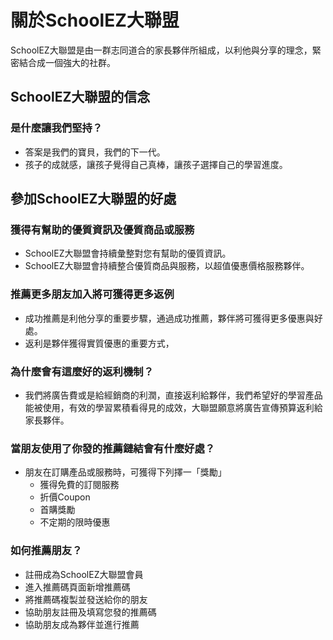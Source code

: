 # 關於SchoolEZ大聯盟
SchoolEZ大聯盟是由一群志同道合的家長夥伴所組成，以利他與分享的理念，緊密結合成一個強大的社群。

## SchoolEZ大聯盟的信念
### 是什麼讓我們堅持？  
* 答案是我們的寶貝，我們的下一代。
* 孩子的成就感，讓孩子覺得自己真棒，讓孩子選擇自己的學習進度。


## 參加SchoolEZ大聯盟的好處
### 獲得有幫助的優質資訊及優質商品或服務
* SchoolEZ大聯盟會持續彙整對您有幫助的優質資訊。
* SchoolEZ大聯盟會持續整合優質商品與服務，以超值優惠價格服務夥伴。

### 推薦更多朋友加入將可獲得更多返例
* 成功推薦是利他分享的重要步驟，通過成功推薦，夥伴將可獲得更多優惠與好處。
* 返利是夥伴獲得實質優惠的重要方式，

### 為什麼會有這麼好的返利機制？  
* 我們將廣告費或是給經銷商的利潤，直接返利給夥伴，我們希望好的學習產品能被使用，有效的學習累積看得見的成效，大聯盟願意將廣告宣傳預算返利給家長夥伴。

### 當朋友使用了你發的推薦鏈結會有什麼好處？  
* 朋友在訂購產品或服務時，可獲得下列擇一「獎勵」
  * 獲得免費的訂閱服務
  * 折價Coupon
  * 首購獎勵
  * 不定期的限時優惠

### 如何推薦朋友？  
* 註冊成為SchoolEZ大聯盟會員
* 進入推薦碼頁面新增推薦碼
* 將推薦碼複製並發送給你的朋友
* 協助朋友註冊及填寫您發的推薦碼
* 協助朋友成為夥伴並進行推薦


